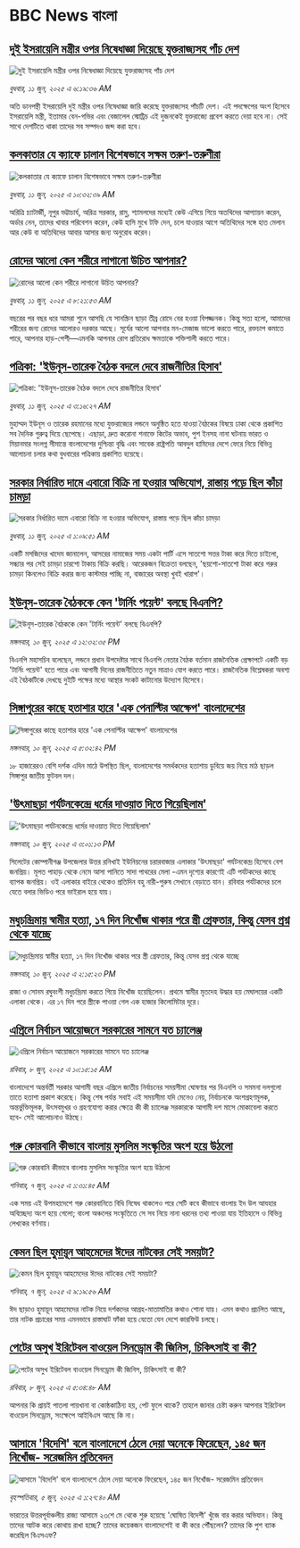# BBC News বাংলা## [দুই ইসরায়েলি মন্ত্রীর ওপর নিষেধাজ্ঞা দিয়েছে যুক্তরাজ্যসহ পাঁচ দেশ](https://www.bbc.com/bengali/articles/cn4q55lwxqko?at_campaign=githubrss)![দুই ইসরায়েলি মন্ত্রীর ওপর নিষেধাজ্ঞা দিয়েছে যুক্তরাজ্যসহ পাঁচ দেশ](https://ichef.bbci.co.uk/ace/standard/240/cpsprodpb/c982/live/90001d90-4675-11f0-9471-e380f647874e.jpg)_বুধবার, ১১ জুন, ২০২৫ এ ৬:১৯:৩৬ AM_অতি ডানপন্থী ইসরায়েলি দুই মন্ত্রীর ওপর নিষেধাজ্ঞা জারি করেছে যুক্তরাজ্যসহ পাঁচটি দেশ। এই পদক্ষেপের অংশ হিসেবে ইসরায়েলি মন্ত্রী, ইতামার বেন-গভির এবং বেজালেল স্মোট্রিচ এই দুজনকেই যুক্তরাজ্যে প্রবেশ করতে দেয়া হবে না। সেই সাথে দেশটিতে থাকা তাদের সব সম্পদও জব্দ করা হবে।## [কলকাতার যে ক্যাফে চালান বিশেষভাবে সক্ষম তরুণ-তরুণীরা ](https://www.bbc.com/bengali/articles/cq809103319o?at_campaign=githubrss)![কলকাতার যে ক্যাফে চালান বিশেষভাবে সক্ষম তরুণ-তরুণীরা ](https://ichef.bbci.co.uk/ace/standard/240/cpsprodpb/9960/live/747d1f30-410e-11f0-9ca8-c5502ac70516.jpg)_বুধবার, ১১ জুন, ২০২৫ এ ১০:৩২:৩৯ AM_অরিত্রি চ্যাটার্জী, নূপুর ভট্টাচার্য, অরিত্র সরকার, রামু, শ্যামলদের মধ্যেই কেউ এগিয়ে গিয়ে অতথিদের আপ্যায়ন করেন, অর্ডার নেন,  তাদের খাবার পরিবেশন করেন, কেউ হাসি মুখে টফি দেন, চলে যাওয়ার আগে অতিথিদের সঙ্গে হাত মেলান আর কেউ বা অতিথিদের আবার আসার জন্য অনুরোধ করেন।## [রোদের আলো কেন শরীরে লাগানো উচিত আপনার?](https://www.bbc.com/bengali/articles/c75755nn1y5o?at_campaign=githubrss)![রোদের আলো কেন শরীরে লাগানো উচিত আপনার?](https://ichef.bbci.co.uk/ace/standard/240/cpsprodpb/2146/live/69300ab0-0cb7-11f0-ba12-8d27eb561761.jpg)_বুধবার, ১১ জুন, ২০২৫ এ ৮:২১:৫৩ AM_বছরের পর বছর ধরে আমরা শুনে আসছি যে সানস্ক্রিন ছাড়া তীব্র রোদে বের হওয়া বিপজ্জনক। কিন্তু সত্য হলো, আমাদের শরীরের জন্য রোদের আলোরও দরকার আছে। সূর্যের আলো আপনার মন-মেজাজ ভালো করতে পারে, রক্তচাপ কমাতে পারে, আপনার হাড়-পেশী––এমনকি আপনার রোগ প্রতিরোধ ক্ষমতাকে শক্তিশালী করতে পারে।## [পত্রিকা: 'ইউনূস-তারেক বৈঠক বদলে দেবে রাজনীতির হিসাব'](https://www.bbc.com/bengali/articles/cx2jz522g0yo?at_campaign=githubrss)![পত্রিকা: 'ইউনূস-তারেক বৈঠক বদলে দেবে রাজনীতির হিসাব'](https://ichef.bbci.co.uk/ace/standard/240/cpsprodpb/8768/live/fa958d50-466d-11f0-8e6f-9538963e47ef.jpg)_বুধবার, ১১ জুন, ২০২৫ এ ৩:১৬:২৭ AM_মুহাম্মদ ইউনূস ও তারেক রহমানের মধ্যে যুক্তরাজ্যের লন্ডনে অনুষ্ঠিত হতে যাওয়া বৈঠকের বিষয়ে ঢাকা থেকে প্রকাশিত সব দৈনিক গুরুত্ব দিয়ে ছেপেছে। এছাড়া, দ্রুত করোনা শনাক্তে কিটের অভাব, পুশ ইনসহ নানা ঘটনায় ভারত ও মিয়ানমার সংলগ্ন সীমান্তে বাংলাদেশের দুশ্চিন্তা বৃদ্ধি এবং সাবেক রাষ্ট্রপতি আবদুল হামিদের দেশে ফেরে নিয়ে বিভিন্ন আলোচনা চলার কথা বুধবারের পত্রিকায় প্রকাশিত হয়েছে।## [সরকার নির্ধারিত দামে এবারো বিক্রি না হওয়ার অভিযোগ, রাস্তায় পড়ে ছিল কাঁচা চামড়া](https://www.bbc.com/bengali/articles/cvg7yqvvxqvo?at_campaign=githubrss)![সরকার নির্ধারিত দামে এবারো বিক্রি না হওয়ার অভিযোগ, রাস্তায় পড়ে ছিল কাঁচা চামড়া](https://ichef.bbci.co.uk/ace/standard/240/cpsprodpb/c2bc/live/55d7a250-45f3-11f0-bace-e1270fc31f5e.jpg)_বুধবার, ১১ জুন, ২০২৫ এ ১:০৯:৫১ AM_একটি মসজিদের খাদেম জানালেন, আসরের নামাজের সময় একটা পার্টি এসে সাতশো সত্তর টাকা করে দিতে চাইলো, সন্ধ্যার পর সেই চামড়া চারশো টাকায় বিক্রি করছি। আরেকজন বিক্রেতা বলছেন, 'ছয়শো-সাতশো টাকা করে গরুর চামড়া কিনলেও বিক্রি করার জন্য কাস্টমার পাচ্ছি না, বাজারের অবস্থা খুবই খারাপ'।## [ইউনূস-তারেক বৈঠককে কেন 'টার্নিং পয়েন্ট' বলছে বিএনপি? ](https://www.bbc.com/bengali/articles/c706d1n8rddo?at_campaign=githubrss)![ইউনূস-তারেক বৈঠককে কেন 'টার্নিং পয়েন্ট' বলছে বিএনপি? ](https://ichef.bbci.co.uk/ace/standard/240/cpsprodpb/eb82/live/0fe053c0-45f1-11f0-835b-310c7b938e84.jpg)_মঙ্গলবার, ১০ জুন, ২০২৫ এ ১২:৩২:৩৫ PM_বিএনপি মহাসচিব বলেছেন, লন্ডনে প্রধান উপদেষ্টার সাথে বিএনপি নেতার বৈঠক বর্তমান  রাজনৈতিক প্রেক্ষাপটে একটি বড় 'টার্নিং পয়েন্ট' হতে পারে এবং আগামী দিনের রাজনীতিতে নতুন মাত্রাও যোগ করতে পারে। রাজনৈতিক বিশ্লেষকরা অবশ্য এই বৈঠকটিকে দেখছে দুইটি পক্ষের মধ্যে আস্থার সংকট কাটানোর উদ্যোগ হিসেবে।## [সিঙ্গাপুরের কাছে হতাশার হারে 'এক পেনাল্টির আক্ষেপ' বাংলাদেশের](https://www.bbc.com/bengali/articles/cd904e0w5nno?at_campaign=githubrss)![সিঙ্গাপুরের কাছে হতাশার হারে 'এক পেনাল্টির আক্ষেপ' বাংলাদেশের](https://ichef.bbci.co.uk/ace/standard/240/cpsprodpb/851e/live/b72c0ed0-4619-11f0-bbaa-4bc03e0665b7.jpg)_মঙ্গলবার, ১০ জুন, ২০২৫ এ ৫:৩২:৪২ PM_১৮ হাজারেরও বেশি দর্শক এদিন মাঠে উপস্থিত ছিল, বাংলাদেশের সমর্থকদের হতাশায় ডুবিয়ে জয় নিয়ে মাঠ ছাড়ল সিঙ্গাপুর জাতীয় ফুটবল দল।## ['উৎমাছড়া পর্যটনকেন্দ্রে ধর্মের দাওয়াত দিতে গিয়েছিলাম'](https://www.bbc.com/bengali/articles/cp8y041850lo?at_campaign=githubrss)!['উৎমাছড়া পর্যটনকেন্দ্রে ধর্মের দাওয়াত দিতে গিয়েছিলাম'](https://ichef.bbci.co.uk/ace/standard/240/cpsprodpb/1d62/live/4a7b10e0-4607-11f0-835b-310c7b938e84.jpg)_মঙ্গলবার, ১০ জুন, ২০২৫ এ ৩:০১:১৩ PM_সিলেটের কোম্পানীগঞ্জ উপজেলার উত্তর রনিখাই ইউনিয়নের চরারবাজার এলাকার 'উৎমাছড়া' পর্যটনকেন্দ্র হিসেবে বেশ জনপ্রিয়। মূলত পাহাড় থেকে নেমে আসা পানিতে সাদা পাথরের মেলা -এমন দৃশ্যের কারণেই এটি পর্যটকদের কাছে ব্যাপক জনপ্রিয়।
ওই এলাকার বাইরে থেকেও প্রতিদিন বহু নারী-পুরুষ সেখানে বেড়াতে যান। রবিবার পর্যটকদের চলে যেতে বলার ভিডিও পরে ভাইরাল হয়ে যায়।## [মধুচন্দ্রিমায় স্বামীর হত্যা, ১৭ দিন নিখোঁজ থাকার পরে স্ত্রী গ্রেফতার, কিন্তু যেসব প্রশ্ন থেকে যাচ্ছে](https://www.bbc.com/bengali/articles/cwy6zdq5333o?at_campaign=githubrss)![মধুচন্দ্রিমায় স্বামীর হত্যা, ১৭ দিন নিখোঁজ থাকার পরে স্ত্রী গ্রেফতার, কিন্তু যেসব প্রশ্ন থেকে যাচ্ছে](https://ichef.bbci.co.uk/ace/standard/240/cpsprodpb/e6ed/live/fcd4eae0-45fd-11f0-8841-c1be515a1d03.jpg)_মঙ্গলবার, ১০ জুন, ২০২৫ এ ২:১৫:২৩ PM_রাজা ও সোনম রঘুবংশী মধুচন্দ্রিমা করতে গিয়ে নিখোঁজ হয়েছিলেন। প্রথমে স্বামীর মৃতদেহ উদ্ধার হয় মেঘালয়ের একটি এলাকা থেকে। এর ১৭ দিন পরে স্ত্রীকে পাওয়া গেল এক হাজার কিলোমিটার দূরে।## [এপ্রিলে নির্বাচন আয়োজনে সরকারের সামনে যত চ্যালেঞ্জ](https://www.bbc.com/bengali/articles/cx2edg48wryo?at_campaign=githubrss)![এপ্রিলে নির্বাচন আয়োজনে সরকারের সামনে যত চ্যালেঞ্জ](https://ichef.bbci.co.uk/ace/standard/240/cpsprodpb/7c7c/live/2fa62c50-444f-11f0-b7c8-dff14205f20a.jpg)_রবিবার, ৮ জুন, ২০২৫ এ ১০:১৫:১৫ AM_বাংলাদেশে অন্তর্বর্তী সরকার আগামী বছর এপ্রিলে জাতীয় নির্বাচনের সময়সীমা ঘোষণার পর বিএনপি ও সমমনা দলগুলো তাতে হতাশা প্রকাশ করেছে। কিন্তু শেষ পর্যন্ত সবাই এই সময়সীমা যদি মেনেও নেয়, নির্বাচনকে অংশগ্রহণমূলক, অন্তর্ভুক্তিমূলক, উৎসবমুখর ও গ্রহণযোগ্য করার ক্ষেত্রে কী কী চ্যালেঞ্জ সরকারকে আগামী দশ মাসে মোকাবেলা করতে হবে- সেই আলোচনাও উঠছে।## [গরু কোরবানি কীভাবে বাংলায় মুসলিম সংস্কৃতির অংশ হয়ে উঠলো ](https://www.bbc.com/bengali/articles/c4gr7r58992o?at_campaign=githubrss)![গরু কোরবানি কীভাবে বাংলায় মুসলিম সংস্কৃতির অংশ হয়ে উঠলো ](https://ichef.bbci.co.uk/ace/standard/240/cpsprodpb/b116/live/91bdd740-3afd-11f0-96c3-cf669419a2b0.jpg)_শনিবার, ৭ জুন, ২০২৫ এ ১:৩১:৪৫ AM_এক সময় এই উপমহাদেশে গরু কোরবানিতে বিধি নিষেধ থাকলেও পরে সেটি কবে কীভাবে বাংলায় ইদ উল আযহার অবিচ্ছেদ্য অংশ হয়ে গেলো; বাংলা অঞ্চলের সংস্কৃতিতে সে সব নিয়ে নানা ধরনের তথ্য পাওয়া যায় ইতিহাসে ও বিভিন্ন লেখকের বর্ণনায়।## [কেমন ছিল হুমায়ূন আহমেদের ঈদের নাটকের সেই সময়টা?](https://www.bbc.com/bengali/articles/cx2j453zddgo?at_campaign=githubrss)![কেমন ছিল হুমায়ূন আহমেদের ঈদের নাটকের সেই সময়টা?](https://ichef.bbci.co.uk/ace/standard/240/cpsprodpb/efb6/live/bfc5e350-437f-11f0-88da-ad18448c06ba.jpg)_শনিবার, ৭ জুন, ২০২৫ এ ৯:১৯:৫৬ AM_ঈদ ছাড়াও হুমায়ূন আহমেদের নাটক নিয়ে দর্শকদের আগ্রহ-মাতামাতির কথাও শোনা যায়। এমন কথাও প্রচলিত আছে, তার নাটক প্রচারের সময় এমনভাবে রাস্তাঘাট ফাঁকা হয়ে যেতো যেন দেশে কারফিউ চলছে।## [পেটের অসুখ ইরিটেবল বাওয়েল সিনড্রোম কী জিনিস, চিকিৎসাই বা কী?](https://www.bbc.com/bengali/articles/c93gxpj94p4o?at_campaign=githubrss)![পেটের অসুখ ইরিটেবল বাওয়েল সিনড্রোম কী জিনিস, চিকিৎসাই বা কী?](https://ichef.bbci.co.uk/ace/standard/240/cpsprodpb/7f1e/live/3b572510-226a-11f0-81a9-27d3f3d71068.jpg)_রবিবার, ৮ জুন, ২০২৫ এ ৫:৩৪:৪৮ AM_আপনার কি প্রায়ই পাতলা পায়খানা বা কোষ্ঠকাঠিন্য হয়, পেট ফুলে থাকে? তাহলে জানার চেষ্টা করুন আপনার ইরিটেবল বাওয়েল সিনড্রোম, সংক্ষেপে আইবিএস আছে কি না।## [আসামে 'বিদেশি' বলে বাংলাদেশে ঠেলে দেয়া অনেকে ফিরেছেন, ১৪৫ জন নিখোঁজ- সরেজমিন প্রতিবেদন](https://www.bbc.com/bengali/articles/cpvkx943ddzo?at_campaign=githubrss)![আসামে 'বিদেশি' বলে বাংলাদেশে ঠেলে দেয়া অনেকে ফিরেছেন, ১৪৫ জন নিখোঁজ- সরেজমিন প্রতিবেদন](https://ichef.bbci.co.uk/ace/standard/240/cpsprodpb/bd73/live/08b76270-413a-11f0-bace-e1270fc31f5e.jpg)_বৃহস্পতিবার, ৫ জুন, ২০২৫ এ ১:২৭:৪০ AM_ভারতের উত্তরপূর্বাঞ্চলীয় রাজ্য আসামে ২৩শে মে থেকে শুরু হয়েছে 'ঘোষিত বিদেশী' খুঁজে বার করার অভিযান। কিন্তু তাদের আটক করে কোথায় রাখা হচ্ছে? তাদের কয়েকজন বাংলাদেশেই বা কী করে পৌঁছলেন? তাদের কি পুশ ব্যাক করেছিল বিএসএফ?